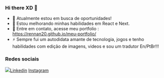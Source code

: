 ### Hi there XD 👋



- 🔭 Atualmente estou em busca de oportunidades!
- 🌱 Estou melhorando minhas habilidades em React e Next.
- 💬 Entre em contato, acesse meu portfolio : https://rennan20.github.io/meu-portfolio/
- ⚡ Sempre fui um autodidata amante de tecnologia, jogos e tenho habilidades com edição de imagens, videos e sou um tradutor En/PtBr!!!

### Redes sociais
<img src="{https://img.shields.io/badge/LinkedIn-0077B5?style=for-the-badge&logo=linkedin&logoColor=white}" />[Linkedin](https://www.linkedin.com/in/rennan-silva-47831a186/)
<igm src="{https://img.shields.io/badge/Instagram-E4405F?style=for-the-badge&logo=instagram&logoColor=white}" />[Instagram](https://www.instagram.com/r_ennan_silva/)
